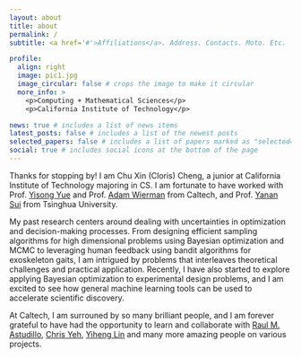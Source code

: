 ```yaml
---
layout: about
title: about
permalink: /
subtitle: <a href='#'>Affiliations</a>. Address. Contacts. Moto. Etc.

profile:
  align: right
  image: pic1.jpg
  image_circular: false # crops the image to make it circular
  more_info: >
    <p>Computing + Mathematical Sciences</p>
    <p>California Institute of Technology</p>

news: true # includes a list of news items
latest_posts: false # includes a list of the newest posts
selected_papers: false # includes a list of papers marked as "selected={true}"
social: true # includes social icons at the bottom of the page
---
```



Thanks for stopping by! I am Chu Xin (Cloris) Cheng, a junior at California Institute of Technology majoring in CS. I am fortunate to have worked with Prof. [Yisong Yue](https://yisongyue.com/[) and Prof. [Adam Wierman](https://adamwierman.com/) from Caltech, and Prof. [Yanan Sui](https://yanansui.com/) from Tsinghua University. 

My past research centers around dealing with uncertainties in optimization and decision-making processes. From designing efficient sampling algorithms for high dimensional problems using Bayesian optimization and MCMC to leveraging human feedback using bandit algorithms for exoskeleton gaits, I am intrigued by problems that interleaves theoretical challenges and practical application. Recently, I have also started to explore applying Bayesian optimization to experimental design problems, and I am excited to see how general machine learning tools can be used to accelerate scientific discovery.

At Caltech, I am surrouned by so many brilliant people, and I am forever grateful to have had the opportunity to learn and collaborate with [Raul M. Astudillo](https://raulastudillo.netlify.app/), [Chris Yeh](https://chrisyeh96.github.io/), [Yiheng Lin](https://yihenglin97.github.io/) and many more amazing people on various projects.





